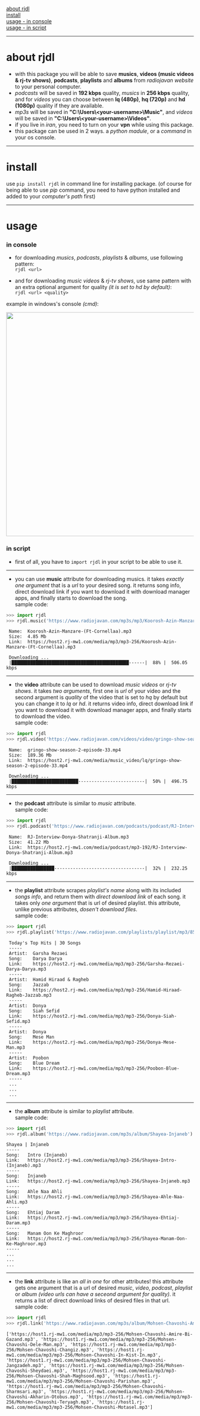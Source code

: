 [about rjdl](#about-rjdl)  
[install](#install)  
[usage - in console](#in-console)  
[usage - in script](#in-script)  

---
# about rjdl

* with this package you will be able to save **musics**, **videos (music videos & rj-tv shows)**, **podcasts**, **playlists** and **albums** from *radiojavan website* to your personal computer.   
* *podcasts* will be saved in **192 kbps** quality, *musics* in **256 kbps** quality, and for *videos* you can choose between **lq (480p)**, **hq (720p)** and **hd (1080p)** quality if they are available.  
* *mp3s* will be saved in **"C:\Users\\\<your-username>\Music"**, and *videos* will be saved in **"C:\Users\\\<your-username>\Videos"**.  
* if you live in *iran*, you need to turn on your **vpn** while using this package.
* this package can be used in 2 ways. a *python madule*, or a *command* in your os console.   

---

# install

use `pip install rjdl` in command line for installing package. (of course for being able to use *pip* command, you need to have python installed and added to your *computer's path* first)

---

# usage

### in console

* for downloading *musics*, *podcasts*, *playlists* & *albums*, use following pattern:   
`rjdl <url>`  

* and for downloading *music videos* & *rj-tv shows*, use same pattern with an extra optional argument for quality *(it is set to hd by default)*:  
`rjdl <url> <quality>`  

example in windows's console *(cmd)*:  

<img src="http://www.mediafire.com/convkey/e8ce/hzvygnnurpbn9oezg.jpg" width="600">

### in script

* first of all, you have to `import rjdl` in your script to be able to use it.
------
* you can use **music** attribute for downloading musics. it takes *exactly one argument* that is a *url* to your desired song. it returns song info, direct download link if you want to download it with download manager apps, and finally starts to download the song.  
sample code:

```python
>>> import rjdl
>>> rjdl.music('https://www.radiojavan.com/mp3s/mp3/Koorosh-Azin-Manzare-(Ft-Cornellaa)')
```

```
 Name:  Koorosh-Azin-Manzare-(Ft-Cornellaa).mp3
 Size:  4.85 Mb
 Link:  https://host2.rj-mw1.com/media/mp3/mp3-256/Koorosh-Azin-Manzare-(Ft-Cornellaa).mp3
 
 Downloading ...
 |████████████████████████████████████████████------|  88% |  506.05 kbps 
```

------

* the **video** attribute can be used to download *music videos* or *rj-tv shows*. it takes *two arguments*, first one is *url* of your video and the second argument is *quality* of the video that is set to *hq*  by default but you can change it to *lq* or *hd*. it returns video info, direct download link if you want to download it with download manager apps, and finally starts to download the video.  
sample code:  

```python
>>> import rjdl
>>> rjdl.video('https://www.radiojavan.com/videos/video/gringo-show-season-2-episode-33', 'lq')
```

```
 Name:  gringo-show-season-2-episode-33.mp4
 Size:  189.36 Mb
 Link:  https://host2.rj-mw1.com/media/music_video/lq/gringo-show-season-2-episode-33.mp4
 
 Downloading ...
 |█████████████████████████-------------------------|  50% |  496.75 kbps 
```

------

* the **podcast** attribute is similar to *music* attribute.  
sample code:

```python
>>> import rjdl
>>> rjdl.podcast('https://www.radiojavan.com/podcasts/podcast/RJ-Interview-Donya-Shatranji-Album')
```

```
 Name:  RJ-Interview-Donya-Shatranji-Album.mp3
 Size:  41.22 Mb
 Link:  https://host2.rj-mw1.com/media/podcast/mp3-192/RJ-Interview-Donya-Shatranji-Album.mp3
 
 Downloading ...
 |████████████████----------------------------------|  32% |  232.25 kbps
```

------

* the **playlist** attribute scrapes *playlist's name* along with its included *songs info*, and return them with *direct download link* of each song. it takes only *one argument* that is url of desired playlist. this attribute, unlike previous attributes, *dosen't download files*.  
sample code:

```python
>>> import rjdl
>>> rjdl.playlist('https://www.radiojavan.com/playlists/playlist/mp3/854b87855624')
```

```
 Today's Top Hits | 30 Songs
 -----
 Artist:  Garsha Rezaei
 Song:    Darya Darya
 Link:    https://host2.rj-mw1.com/media/mp3/mp3-256/Garsha-Rezaei-Darya-Darya.mp3
 -----
 Artist:  Hamid Hiraad & Ragheb
 Song:    Jazzab
 Link:    https://host2.rj-mw1.com/media/mp3/mp3-256/Hamid-Hiraad-Ragheb-Jazzab.mp3
 -----
 Artist:  Donya
 Song:    Siah Sefid
 Link:    https://host2.rj-mw1.com/media/mp3/mp3-256/Donya-Siah-Sefid.mp3
 -----
 Artist:  Donya
 Song:    Mese Man
 Link:    https://host2.rj-mw1.com/media/mp3/mp3-256/Donya-Mese-Man.mp3
 -----
 Artist:  Poobon
 Song:    Blue Dream
 Link:    https://host2.rj-mw1.com/media/mp3/mp3-256/Poobon-Blue-Dream.mp3
 -----
 ...
 ...
 ...
```

------

* the **album** attribute is similar to *playlist* attribute.  
sample code:

```python
>>> import rjdl
>>> rjdl.album('https://www.radiojavan.com/mp3s/album/Shayea-Injaneb')
```

```
Shayea | Injaneb
-----
Song:	Intro (Injaneb)
Link:	https://host2.rj-mw1.com/media/mp3/mp3-256/Shayea-Intro-(Injaneb).mp3
-----
Song:	Injaneb
Link:	https://host2.rj-mw1.com/media/mp3/mp3-256/Shayea-Injaneb.mp3
-----
Song:	Ahle Naa Ahli
Link:	https://host2.rj-mw1.com/media/mp3/mp3-256/Shayea-Ahle-Naa-Ahli.mp3
-----
Song:	Ehtiaj Daram
Link:	https://host2.rj-mw1.com/media/mp3/mp3-256/Shayea-Ehtiaj-Daram.mp3
-----
Song:	Manam Oon Ke Maghroor
Link:	https://host2.rj-mw1.com/media/mp3/mp3-256/Shayea-Manam-Oon-Ke-Maghroor.mp3
-----
...
...
...
```

------

* the **link** attribute is like an *all in one* for other attributes! this attribute gets one argument that is a url of desired *music*, *video*, *podcast*, *playlist* or *album* *(video urls can have a seceond argument for quality)*. it returns a list of direct download links of desired files in that url.  
sample code:

```python
>>> import rjdl
>>> rjdl.link('https://www.radiojavan.com/mp3s/album/Mohsen-Chavoshi-Amire-Bi-Gazand')
```

```
['https://host1.rj-mw1.com/media/mp3/mp3-256/Mohsen-Chavoshi-Amire-Bi-Gazand.mp3', 'https://host1.rj-mw1.com/media/mp3/mp3-256/Mohsen-Chavoshi-Dele-Man.mp3', 'https://host1.rj-mw1.com/media/mp3/mp3-256/Mohsen-Chavoshi-Changiz.mp3', 'https://host1.rj-mw1.com/media/mp3/mp3-256/Mohsen-Chavoshi-In-Kist-In.mp3', 'https://host1.rj-mw1.com/media/mp3/mp3-256/Mohsen-Chavoshi-Jangzadeh.mp3', 'https://host1.rj-mw1.com/media/mp3/mp3-256/Mohsen-Chavoshi-Sheydaei.mp3', 'https://host1.rj-mw1.com/media/mp3/mp3-256/Mohsen-Chavoshi-Shah-Maghsood.mp3', 'https://host1.rj-mw1.com/media/mp3/mp3-256/Mohsen-Chavoshi-Parishan.mp3', 'https://host1.rj-mw1.com/media/mp3/mp3-256/Mohsen-Chavoshi-Sharmsari.mp3', 'https://host1.rj-mw1.com/media/mp3/mp3-256/Mohsen-Chavoshi-Akharin-Otobus.mp3', 'https://host1.rj-mw1.com/media/mp3/mp3-256/Mohsen-Chavoshi-Teryagh.mp3', 'https://host1.rj-mw1.com/media/mp3/mp3-256/Mohsen-Chavoshi-Motasel.mp3']
```
